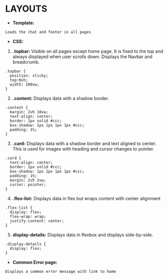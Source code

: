 # LAYOUTS

- **Template:**
```
Loads the chat and footer in all pages
```

- **CSS:**

1. **.topbar:** Visible on all pages except home page. It is fixed to the top and always displayed when user scrolls down. Displays the Navbar and breadcrumb.
```
.topbar {
  position: sticky;
  top:0vh;
  width: 100vw;
}
```

2. **.content:** Displays data with a shadow border.
```
.content {
  margin: 2vh 10vw;
  text-align: center;
  border: 1px solid #ccc;
  box-shadow: 1px 1px 1px 1px #ccc;
  padding: 1%;
}
```

3. **.card:** Displays data with a shadow border and text aligned to center. This is used for images with heading and cursor changes to pointer.
```
.card {
  text-align: center;
  border: 1px solid #ccc;
  box-shadow: 1px 1px 1px 1px #ccc;
  padding: 1%;
  margin: 2vh 2vw;
  cursor: pointer;
}
```

4. **.flex-list:** Displays data in flex but wraps content with center alignment
```
.flex-list {
  display: flex;
  flex-wrap: wrap;
  justify-content: center;
}
```

5. **display-details:** Displays data in flexbox and displays side-by-side.
```
.display-details {
  display: flex;
}
```

- **Common Error page:**
```
Displays a common error message with link to home
```